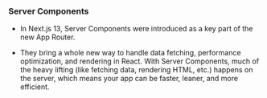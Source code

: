 ### Server Components

- In Next.js 13, Server Components were introduced as a key part of the new App Router. 

- They bring a whole new way to handle data fetching, performance optimization, and rendering in React. With Server Components, much of the heavy lifting (like fetching data, rendering HTML, etc.) happens on the server, which means your app can be faster, leaner, and more efficient.
